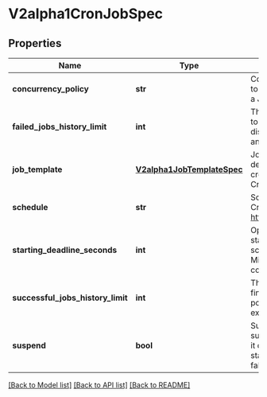 # V2alpha1CronJobSpec

## Properties
Name | Type | Description | Notes
------------ | ------------- | ------------- | -------------
**concurrency_policy** | **str** | ConcurrencyPolicy specifies how to treat concurrent executions of a Job. | [optional] 
**failed_jobs_history_limit** | **int** | The number of failed finished jobs to retain. This is a pointer to distinguish between explicit zero and not specified. | [optional] 
**job_template** | [**V2alpha1JobTemplateSpec**](V2alpha1JobTemplateSpec.md) | JobTemplate is the object that describes the job that will be created when executing a CronJob. | 
**schedule** | **str** | Schedule contains the schedule in Cron format, see https://en.wikipedia.org/wiki/Cron. | 
**starting_deadline_seconds** | **int** | Optional deadline in seconds for starting the job if it misses scheduled time for any reason.  Missed jobs executions will be counted as failed ones. | [optional] 
**successful_jobs_history_limit** | **int** | The number of successful finished jobs to retain. This is a pointer to distinguish between explicit zero and not specified. | [optional] 
**suspend** | **bool** | Suspend flag tells the controller to suspend subsequent executions, it does not apply to already started executions.  Defaults to false. | [optional] 

[[Back to Model list]](../README.md#documentation-for-models) [[Back to API list]](../README.md#documentation-for-api-endpoints) [[Back to README]](../README.md)


